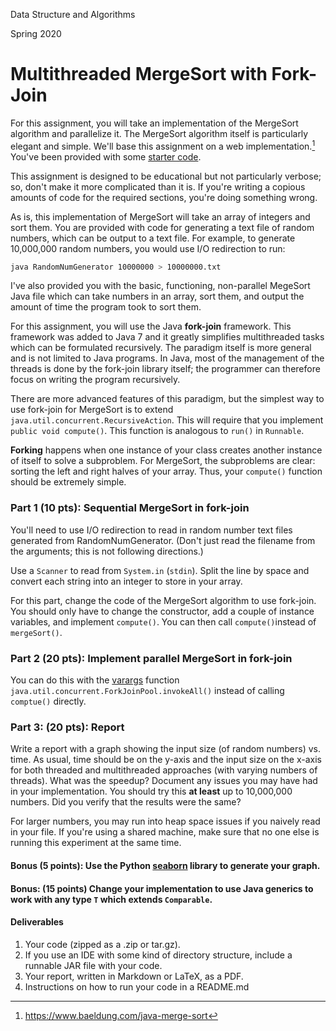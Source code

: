 Data Structure and Algorithms

Spring 2020

#  Multithreaded MergeSort with Fork-Join

For this assignment, you will take an implementation of the MergeSort algorithm and parallelize it.  The MergeSort algorithm itself is particularly elegant and simple.  We'll base this assignment on a web implementation.[^footnote] You've been provided with some [starter code](https://github.com/acgrissom/courses/tree/master/algorithms/code/parallel_mergesort).

This assignment is designed to be educational but not particularly verbose; so, don't make it more complicated than it is.  If you're writing a copious amounts of code for the required sections, you're doing something wrong.

As is, this implementation of MergeSort will take an array of integers and sort them.   You are provided with code for generating a text file of random numbers, which can be output to a text file.  For example, to generate 10,000,000 random numbers, you would use I/O redirection to run:

```bash
java RandomNumGenerator 10000000 > 10000000.txt
```

I've also provided you with the basic, functioning, non-parallel MegeSort Java file which can take numbers in an array, sort them, and output the amount of time the program took to sort them.

For this assignment, you will use the Java **fork-join** framework.  This framework was added to Java 7 and it greatly simplifies multithreaded tasks which can be formulated recursively.  The paradigm itself is more general and is not limited to Java programs.  In Java, most of the management of the threads is done by the fork-join library itself; the programmer can therefore focus on writing the program recursively.

There are more advanced features of this paradigm, but the simplest way to use fork-join for MergeSort is to extend `java.util.concurrent.RecursiveAction`.  This will require that you implement `public void compute()`.  This function is analogous to `run()` in `Runnable`.

**Forking** happens when one instance of your class creates another instance of itself to solve a subproblem.  For MergeSort, the subproblems are clear: sorting the left and right halves of your array.  Thus, your `compute()` function should be extremely simple.

###  Part 1 (10 pts):  Sequential MergeSort in fork-join

You'll need to use I/O redirection to read in random number text files generated from RandomNumGenerator.  (Don't just read the filename from the arguments; this is not following directions.)

Use a `Scanner` to read from `System.in` (`stdin`).  Split the line by space and convert each string into an integer to store in your array.

For this part, change the code of the MergeSort algorithm to use fork-join.  You should only have to change the constructor, add a couple of instance variables, and implement `compute()`.  You can then call `compute()`instead of `mergeSort()`.



###  Part 2 (20 pts): Implement parallel MergeSort in fork-join

You can do this with the [varargs](https://www.geeksforgeeks.org/variable-arguments-varargs-in-java/) function `java.util.concurrent.ForkJoinPool.invokeAll()` instead of calling `comptue()` directly.

###  Part 3: (20 pts): Report

Write a report with a graph showing the input size (of random numbers) vs. time. As usual, time should be on the  y-axis and the input size on the x-axis for both threaded and multithreaded approaches (with varying numbers of threads).   What was the speedup? Document any issues you may have had in your implementation.  You should try this **at least** up to 10,000,000 numbers.  Did you verify that the results were the same? 

For larger numbers, you may run into heap space issues if you naively read in your file.  If you're using a shared machine, make sure that no one else is running this experiment at the same time.

#### Bonus (5 points): Use the Python [seaborn](https://seaborn.pydata.org/) library to generate your graph.

#### Bonus: (15 points) Change your implementation to use Java generics to work with any type `T` which extends `Comparable`.

####  Deliverables

1. Your code (zipped as a .zip or tar.gz).
2. If you use an IDE with some kind of directory structure, include a runnable JAR file with your code.
3. Your report, written in Markdown or LaTeX, as a PDF.
4. Instructions on how to run your code in a README.md

[^footnote]: https://www.baeldung.com/java-merge-sort









